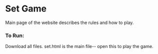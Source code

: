 # Set Game
Main page of the website describes the rules and how to play.

### To Run:
Download all files. set.html is the main file-- open this to play the game.